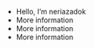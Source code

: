 - Hello, I’m neriazadok
- More information
- More information
- More information

<!---
כל מה שכתוב מחוץ להערה הזאת יופיע בפרופיל

neriazadok/neriazadok is a ✨ special ✨ repository because its `README.md` (this file) appears on your GitHub profile.
You can click the Preview link to take a look at your changes.
--->
